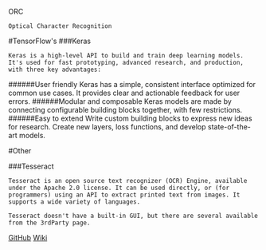 
ORC

    Optical Character Recognition
    
#TensorFlow's
###Keras
```
Keras is a high-level API to build and train deep learning models. It's used for fast prototyping, advanced research, and production, with three key advantages:
```
######User friendly
Keras has a simple, consistent interface optimized for common use cases. It provides clear and actionable feedback for user errors.
######Modular and composable
Keras models are made by connecting configurable building blocks together, with few restrictions.
######Easy to extend
Write custom building blocks to express new ideas for research. Create new layers, loss functions, and develop state-of-the-art models.

#Other

###Tesseract

```text
Tesseract is an open source text recognizer (OCR) Engine, available under the Apache 2.0 license. It can be used directly, or (for programmers) using an API to extract printed text from images. It supports a wide variety of languages.

Tesseract doesn't have a built-in GUI, but there are several available from the 3rdParty page.
```

[GitHub](https://github.com/tesseract-ocr/tesseract)
[Wiki](https://github.com/tesseract-ocr/tesseract/wiki)

